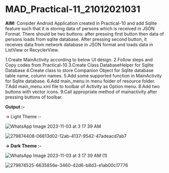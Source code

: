 # MAD_Practical-11_21012021031

<b>AIM:</b> Consider Android Application created in Practical-10 and add Sqlite feature such that it is storing data of persons which is received in JSON Format.
There should be two buttons: after pressing first button then data of persons loads from sqlite database. After pressing second button, it receives data
from network database in JSON format and loads data in ListView or RecyclerView.

1.Create MainActivity according to below UI design. 2.Follow steps and Copy codes from Practical-10 3.Create Class DatabaseHelper for Sqlite Database 
4.Create class to store Companion Object for Sqlite database table name, column names. 5.Add some supported function in MainActivity for Sqlite database.
6.Add main_menu in menu folder of resource folder. 7.Add main_menu.xml file to toolbar of Activity as Option menu. 8.Add two buttons with vector icons. 
9.Call appropriate method of mainactivity after pressing buttons of toolbar.

<b>Output :-</b>
 
<b></b>-> Light Theme :-</b>


![WhatsApp Image 2023-11-03 at 3 17 39 AM](https://github.com/Harshil-Ghadiya/MAD_Practical-11_21012021031/assets/122811629/191bf647-fe6e-45b2-9b1f-edb3f55d22bd)


![279874408-06813d02-12ab-4137-9542-47adeacd7ab7](https://github.com/Harshil-Ghadiya/MAD_Practical-11_21012021031/assets/122811629/29e9a2bf-b750-4cba-8ca2-ec8956dcf203)



<b>-> Dark Theme :-</b>

![WhatsApp Image 2023-11-03 at 3 17 39 AM (1)](https://github.com/Harshil-Ghadiya/MAD_Practical-11_21012021031/assets/122811629/f8b9bb78-b8e9-45b9-a51c-d17d63cb070a)




![279874525-6635856e-3460-42d6-b8d3-e1ab00c17776](https://github.com/Harshil-Ghadiya/MAD_Practical-11_21012021031/assets/122811629/743f74a9-d001-4c9d-8b58-4d36e688adc3)







